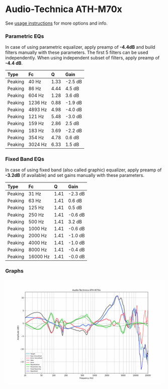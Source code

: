 # Audio-Technica ATH-M70x
See [usage instructions](https://github.com/jaakkopasanen/AutoEq#usage) for more options and info.

### Parametric EQs
In case of using parametric equalizer, apply preamp of **-4.4dB** and build filters manually
with these parameters. The first 5 filters can be used independently.
When using independent subset of filters, apply preamp of **-4.4 dB**.

| Type    | Fc      |    Q | Gain    |
|:--------|:--------|:-----|:--------|
| Peaking | 40 Hz   | 1.33 | -2.5 dB |
| Peaking | 86 Hz   | 4.44 | 4.5 dB  |
| Peaking | 604 Hz  | 1.28 | 3.6 dB  |
| Peaking | 1236 Hz | 0.88 | -1.9 dB |
| Peaking | 4893 Hz | 4.98 | -4.0 dB |
| Peaking | 121 Hz  | 5.48 | -3.0 dB |
| Peaking | 159 Hz  | 2.86 | 2.5 dB  |
| Peaking | 183 Hz  | 3.69 | -2.2 dB |
| Peaking | 354 Hz  | 4.78 | 0.6 dB  |
| Peaking | 3024 Hz | 6.33 | 1.5 dB  |

### Fixed Band EQs
In case of using fixed band (also called graphic) equalizer, apply preamp of **-3.2dB**
(if available) and set gains manually with these parameters.

| Type    | Fc       |    Q | Gain    |
|:--------|:---------|:-----|:--------|
| Peaking | 31 Hz    | 1.41 | -2.3 dB |
| Peaking | 63 Hz    | 1.41 | 0.6 dB  |
| Peaking | 125 Hz   | 1.41 | 0.5 dB  |
| Peaking | 250 Hz   | 1.41 | -0.6 dB |
| Peaking | 500 Hz   | 1.41 | 3.2 dB  |
| Peaking | 1000 Hz  | 1.41 | -0.6 dB |
| Peaking | 2000 Hz  | 1.41 | -1.0 dB |
| Peaking | 4000 Hz  | 1.41 | -1.0 dB |
| Peaking | 8000 Hz  | 1.41 | -0.4 dB |
| Peaking | 16000 Hz | 1.41 | -0.0 dB |

### Graphs
![](./Audio-Technica%20ATH-M70x.png)